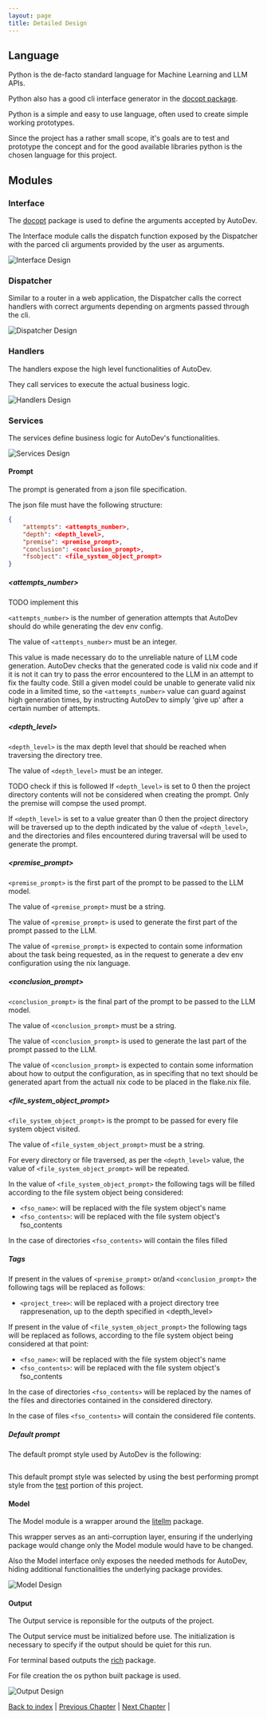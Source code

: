 ```yaml
---
layout: page
title: Detailed Design
---
```


## Language

Python is the de-facto standard language for Machine Learning and LLM APIs.

Python also has a good cli interface generator in the [docopt package](https://github.com/jazzband/docopt-ng).

Python is a simple and easy to use language, often used to create simple working prototypes.

Since the project has a rather small scope, it's goals are to test and prototype the concept and for the good available libraries python is the chosen language for this project.

## Modules

### Interface

The [docopt](https://github.com/jazzband/docopt-ng) package is used to define the arguments accepted by AutoDev.

The Interface module calls the dispatch function exposed by the Dispatcher with the parced cli arguments provided by the user as arguments.

![Interface Design](./assets/mermaid/interface_design.png)

### Dispatcher

Similar to a router in a web application, the Dispatcher calls the correct handlers with correct arguments depending on argments passed through the cli.

![Dispatcher Design](./assets/mermaid/dispatcher_design.png)

### Handlers

The handlers expose the high level functionalities of AutoDev.

They call services to execute the actual business logic.

![Handlers Design](./assets/mermaid/handlers_design.png)

### Services

The services define business logic for AutoDev's functionalities.

![Services Design](./assets/mermaid/services_design.png)

#### Prompt

The prompt is generated from a json file specification.

The json file must have the following structure:

```json
{
    "attempts": <attempts_number>,
    "depth": <depth_level>,
    "premise": <premise_prompt>,
    "conclusion": <conclusion_prompt>,
    "fsobject": <file_system_object_prompt>
}
```

##### \<attempts_number\> 

TODO implement this

`<attempts_number>` is the number of generation attempts that AutoDev should do while generating the dev env config.

The value of `<attempts_number>` must be an integer.

This value is made necessary do to the unreliable nature of LLM code generation. AutoDev checks that the generated code is valid nix code and if it is not it can try to pass the error encountered to the LLM in an attempt to fix the faulty code. Still a given model could be unable to generate valid nix code in a limited time, so the `<attempts_number>` value can guard against high generation times, by instructing AutoDev to simply 'give up' after a certain number of attempts.

##### \<depth_level\> 

`<depth_level>` is the max depth level that should be reached when traversing the directory tree.

The value of `<depth_level>` must be an integer.

TODO check if this is followed
If `<depth_level>` is set to 0 then the project directory contents will not be considered when creating the prompt. Only the premise will compse the used prompt.

If `<depth_level>` is set to a value greater than 0 then the project directory will be traversed up to the depth indicated by the value of `<depth_level>`, and the directories and files encountered during traversal will be used to generate the prompt.

##### \<premise_prompt\>

`<premise_prompt>` is the first part of the prompt to be passed to the LLM model.

The value of `<premise_prompt>` must be a string.

The value of `<premise_prompt>` is used to generate the first part of the prompt passed to the LLM.

The value of `<premise_prompt>` is expected to contain some information about the task being requested, as in the request to generate a dev env configuration using the nix language.

##### \<conclusion_prompt\>

`<conclusion_prompt>` is the final part of the prompt to be passed to the LLM model.

The value of `<conclusion_prompt>` must be a string.

The value of `<conclusion_prompt>` is used to generate the last part of the prompt passed to the LLM.

The value of `<conclusion_prompt>` is expected to contain some information about how to output the configuration, as in specifing that no text should be generated apart from the actuall nix code to be placed in the flake.nix file.

##### \<file_system_object_prompt\>

`<file_system_object_prompt>` is the prompt to be passed for every file system object visited.

The value of `<file_system_object_prompt>` must be a string.

For every directory or file traversed, as per the `<depth_level>` value, the value of `<file_system_object_prompt>` will be repeated.

In the value of `<file_system_object_prompt>` the following tags will be filled according to the file system object being considered:

- `<fso_name>`: will be replaced with the file system object's name
- `<fso_contents>`: will be replaced with the file system object's fso_contents

In the case of directories `<fso_contents>` will contain the files filled

##### Tags

If present in the values of `<premise_prompt>` or/and `<conclusion_prompt>` the following tags will be replaced as follows:

- `<project_tree>`: will be replaced with a project directory tree rappresenation, up to the depth specified in <depth_level>

If present in the value of `<file_system_object_prompt>` the following tags will be replaced as follows, according to the file system object being considered at that point:

- `<fso_name>`: will be replaced with the file system object's name
- `<fso_contents>`: will be replaced with the file system object's fso_contents

In the case of directories `<fso_contents>` will be replaced by the names of the files and directories contained in the considered directory.

In the case of files `<fso_contents>` will contain the considered file contents.

##### Default prompt

The default prompt style used by AutoDev is the following:
<!-- TODO add default style -->

```json

```

This default prompt style was selected by using the best performing prompt style from the [test](./testing.md) portion of this project.

#### Model

The Model module is a wrapper around the [litellm](https://github.com/BerriAI/litellm) package.

This wrapper serves as an anti-corruption layer, ensuring if the underlying package would change only the Model module would have to be changed.

Also the Model interface only exposes the needed methods for AutoDev, hiding additional functionalities the underlying package provides.

![Model Design](./assets/mermaid/model_design.png)

#### Output

The Output service is reponsible for the outputs of the project.

The Output service must be initialized before use. The initialization is necessary to specify if the output should be quiet for this run.

For terminal based outputs the [rich](https://github.com/Textualize/rich) package.

For file creation the os python built package is used.

![Output Design](./assets/mermaid/output_design.png)

[Back to index](./index.md) |
[Previous Chapter](./architectural-design.md) |
[Next Chapter](./implementation.md) |
